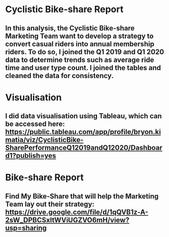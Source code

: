 # Cyclistic Bike-share Report
## In this analysis, the Cyclistic Bike-share Marketing Team want to develop a strategy to convert casual riders into annual membership riders. To do so, I joined the Q1 2019 and Q1 2020 data to determine trends such as average ride time and user type count. I joined the tables and cleaned the data for consistency.

# Visualisation
## I did data visualisation using Tableau, which can be accessed here: https://public.tableau.com/app/profile/bryon.kimatia/viz/CyclisticBike-SharePerformanceQ12019andQ12020/Dashboard1?publish=yes

# Bike-share Report
## Find My Bike-Share that will help the Marketing Team lay out their strategy: https://drive.google.com/file/d/1qQVB1z-A-2sW_DPBCSxltWViUGZVO6mH/view?usp=sharing


